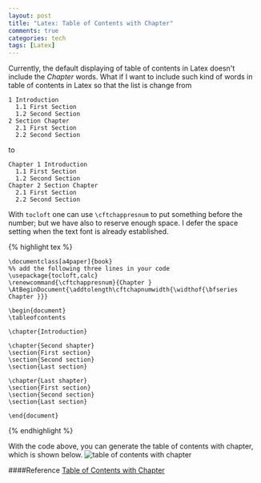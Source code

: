 ```yaml
---
layout: post
title: "Latex: Table of Contents with Chapter"
comments: true
categories: tech
tags: [Latex]
---
```


Currently, the default displaying of table of contents in Latex doesn't
include the *Chapter* words. What if I want to include such kind of words
in table of contents in Latex so that the list is change from

    1 Introduction
      1.1 First Section
      1.2 Second Section
    2 Section Chapter
      2.1 First Section
      2.2 Second Section

to

    Chapter 1 Introduction
      1.1 First Section
      1.2 Second Section
    Chapter 2 Section Chapter
      2.1 First Section
      2.2 Second Section

With `tocloft` one can use `\cftchappresnum` to put something before the
number; but we have also to reserve enough space. I defer the space
setting when the text font is already established.

{% highlight tex %}

    \documentclass[a4paper]{book}
    %% add the following three lines in your code
    \usepackage{tocloft,calc}
    \renewcommand{\cftchappresnum}{Chapter }
    \AtBeginDocument{\addtolength\cftchapnumwidth{\widthof{\bfseries Chapter }}}

    \begin{document}
    \tableofcontents

    \chapter{Introduction}

    \chapter{Second shapter}
    \section{First section}
    \section{Second section}
    \section{Last section}

    \chapter{Last shapter}
    \section{First section}
    \section{Second section}
    \section{Last section}

    \end{document}
{% endhighlight %}

With the code above, you can generate the table of contents with chapter,
which is shown below.
![table of contents with 
chapter](/images/table-of-contents-with-chapter.png)

####Reference
[Table of Contents with Chapter](http://tex.stackexchange.com/questions/39153/table-of-contents-with-chapter)

